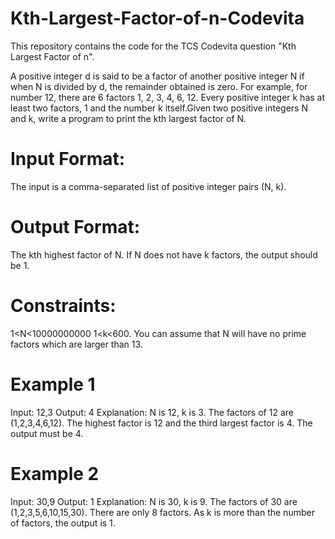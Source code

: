 # Kth-Largest-Factor-of-n-Codevita
This repository contains the code for the TCS Codevita question "Kth Largest Factor of n".

A positive integer d is said to be a factor of another positive integer N if when N is divided by d, the remainder obtained is zero. For example, for number 12, there are 6 factors 1, 2, 3, 4, 6, 12. Every positive integer k has at least two factors, 1 and the number k itself.Given two positive integers N and k, write a program to print the kth largest factor of N.

# Input Format: 

The input is a comma-separated list of positive integer pairs (N, k).

# Output Format: 

The kth highest factor of N. If N does not have k factors, the output should be 1.

# Constraints:

1<N<10000000000
1<k<600.
You can assume that N will have no prime factors which are larger than 13.

# Example 1

Input: 12,3
Output: 4
Explanation: N is 12, k is 3. The factors of 12 are (1,2,3,4,6,12). The highest factor is 12 and the third largest factor is 4. The output must be 4.

# Example 2

Input: 30,9
Output: 1
Explanation: N is 30, k is 9. The factors of 30 are (1,2,3,5,6,10,15,30). There are only 8 factors. As k is more than the number of factors, the output is 1.
